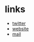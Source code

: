 # links
- [twitter](https://x.com/uzairkghori)
- [website](https://ukg.one/)
- [mail](mailto:u@ukg.one)
